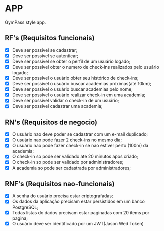 # APP

GymPass style app.

## RF's (Requisitos funcionais)

- [x] Deve ser possível se cadastrar;
- [x] Deve ser possível se autenticar;
- [x] Deve ser possível se obter o perfil de um usuário logado;
- [x] Deve ser possível obter o numero de check-ins realizados pelo usuário logado;
- [x] Deve ser possível o usuário obter seu histórico de check-ins;
- [x] Deve ser possível o usuário buscar academias próximas(até 10km);
- [x] Deve ser possível o usuário buscar academias pelo nome;
- [x] Deve ser possível o usuário realizar check-in em uma academia;
- [x] Deve ser possível validar o check-in de um usuário;
- [x] Deve ser possível cadastrar uma academia;

## RN's (Requisitos de negocio)

- [x] O usuário nao deve poder se cadastrar com um e-mail duplicado;
- [x] O usuário nao pode fazer 2 check-ins no mesmo dia;
- [x] O usuário nao pode fazer check-in se nao estiver perto (100m) da academia;
- [x] O check-in so pode ser validado ate 20 minutos apos criado;
- [x] O check-in so pode ser validado por administradores;
- [x] A academia so pode ser cadastrada por administradores;

## RNF's (Requisitos nao-funcionais)

- [x] A senha do usuário precisa estar criptografadas;
- [x] Os dados da aplicação precisam estar persistidos em um banco PostgreSQL;
- [x] Todas listas do dados precisam estar paginadas com 20 items por pagina;
- [x] O usuário deve ser identificado por um JWT(Jason Wed Token)
